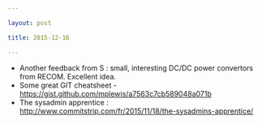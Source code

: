```yaml
---

layout: post

title: 2015-12-16

---
```



-   Another feedback from S : small, interesting DC/DC power convertors
    from RECOM. Excellent idea.
-   Some great GIT cheatsheet -
    https://gist.github.com/mplewis/a7563c7cb589048a071b
-   The sysadmin apprentice :
    http://www.commitstrip.com/fr/2015/11/18/the-sysadmins-apprentice/

